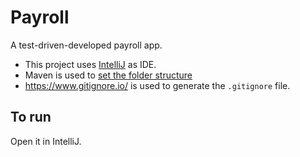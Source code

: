 # Payroll

A test-driven-developed payroll app.

* This project uses [IntelliJ](https://www.jetbrains.com/idea/) as IDE.
* Maven is used to [set the folder structure](https://www.jetbrains.com/idea/help/getting-started-with-maven.html)
* https://www.gitignore.io/ is used to generate the `.gitignore` file.

## To run

Open it in IntelliJ.
